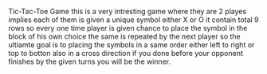Tic-Tac-Toe Game
this is a very intresting game where they are 2 playes implies each of them is given  a  unique symbol either X or O it contain total 9 rows
so every one time player is given chance to place the symbol in the block of his own choice the same is repeated by the next player so the ultiamte goal is to placing the symbols in a same order either left to right or top to botton also in a cross direction if you done before your opponent finishes by the given turns you will be the winner. 
